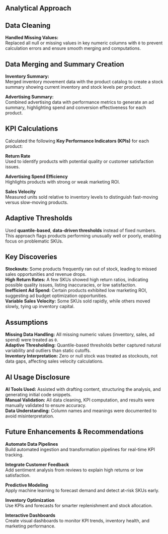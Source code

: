 ## **Analytical Approach**

## **Data Cleaning**

**Handled Missing Values:**  
Replaced all null or missing values in key numeric columns with `0` to prevent calculation errors and ensure smooth merging and computations.


## **Data Merging and Summary Creation**

**Inventory Summary:**  
Merged inventory movement data with the product catalog to create a stock summary showing current inventory and stock levels per product.

**Advertising Summary:**  
Combined advertising data with performance metrics to generate an ad summary, highlighting spend and conversion effectiveness for each product.

## **KPI Calculations**

Calculated the following **Key Performance Indicators (KPIs)** for each product:

**Return Rate**  
Used to identify products with potential quality or customer satisfaction issues.

**Advertising Spend Efficiency**  
Highlights products with strong or weak marketing ROI.

**Sales Velocity**  
Measured units sold relative to inventory levels to distinguish fast-moving versus slow-moving products.

## **Adaptive Thresholds**

Used **quantile-based**, **data-driven thresholds** instead of fixed numbers.  
This approach flags products performing unusually well or poorly, enabling focus on problematic SKUs.

## **Key Discoveries**

**Stockouts:** Some products frequently ran out of stock, leading to missed sales opportunities and revenue drops.  
**High Return Rates:** A few SKUs showed high return ratios, indicating possible quality issues, listing inaccuracies, or low satisfaction.  
**Inefficient Ad Spend:** Certain products exhibited low marketing ROI, suggesting ad budget optimization opportunities.  
**Variable Sales Velocity:** Some SKUs sold rapidly, while others moved slowly, tying up inventory capital.

## **Assumptions**

**Missing Data Handling:** All missing numeric values (inventory, sales, ad spend) were treated as `0`.  
**Adaptive Thresholding:** Quantile-based thresholds better captured natural variability and outliers than static cutoffs.  
**Inventory Interpretation:** Zero or null stock was treated as stockouts, not data gaps, affecting sales velocity calculations.

## **AI Usage Disclosure**

**AI Tools Used:** Assisted with drafting content, structuring the analysis, and generating initial code snippets.  
**Manual Validation:** All data cleaning, KPI computation, and results were manually validated to ensure accuracy.  
**Data Understanding:** Column names and meanings were documented to avoid misinterpretation.

## **Future Enhancements & Recommendations**

**Automate Data Pipelines**  
Build automated ingestion and transformation pipelines for real-time KPI tracking.

**Integrate Customer Feedback**  
Add sentiment analysis from reviews to explain high returns or low satisfaction.

**Predictive Modeling**  
Apply machine learning to forecast demand and detect at-risk SKUs early.

**Inventory Optimization**  
Use KPIs and forecasts for smarter replenishment and stock allocation.

**Interactive Dashboards**  
Create visual dashboards to monitor KPI trends, inventory health, and marketing performance.
